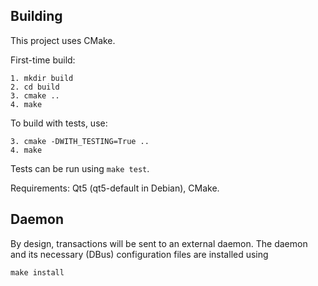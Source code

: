 Building
--------

This project uses CMake.

First-time build:

```
1. mkdir build
2. cd build
3. cmake ..
4. make
```

To build with tests, use:

```
3. cmake -DWITH_TESTING=True ..
4. make
```

Tests can be run using `make test`.

Requirements: Qt5 (qt5-default in Debian), CMake.

Daemon
------

By design, transactions will be sent to an external daemon. The daemon and its
necessary (DBus) configuration files are installed using

```
make install
```
